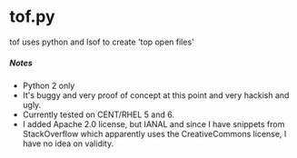# tof.py
tof uses python and lsof to create 'top open files'

##### Notes

* Python 2 only
* It's buggy and very proof of concept at this point and very hackish and ugly.
* Currently tested on CENT/RHEL 5 and 6.
* I added Apache 2.0 license, but IANAL and since I have snippets from
StackOverflow which apparently uses the CreativeCommons license, I have no 
idea on validity.
